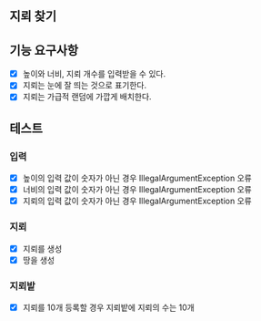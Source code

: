 ## 지뢰 찾기

## 기능 요구사항

- [x] 높이와 너비, 지뢰 개수를 입력받을 수 있다.
- [x] 지뢰는 눈에 잘 띄는 것으로 표기한다.
- [x] 지뢰는 가급적 랜덤에 가깝게 배치한다.

## 테스트

### 입력

- [x] 높이의 입력 값이 숫자가 아닌 경우 IllegalArgumentException 오류
- [x] 너비의 입력 값이 숫자가 아닌 경우 IllegalArgumentException 오류
- [x] 지뢰의 입력 값이 숫자가 아닌 경우 IllegalArgumentException 오류

### 지뢰

- [x] 지뢰를 생성
- [x] 땅을 생성

### 지뢰밭

- [x] 지뢰를 10개 등록할 경우 지뢰밭에 지뢰의 수는 10개
